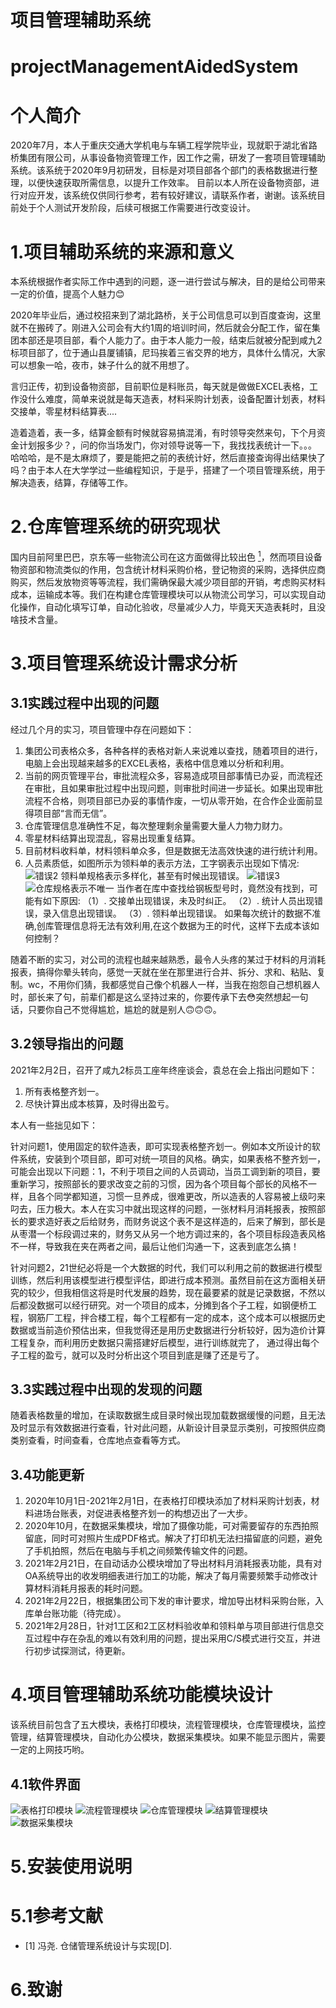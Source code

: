 项目管理辅助系统
==
projectManagementAidedSystem
==

# 个人简介
2020年7月，本人于重庆交通大学机电与车辆工程学院毕业，现就职于湖北省路桥集团有限公司，从事设备物资管理工作，因工作之需，研发了一套项目管理辅助系统。该系统于2020年9月初研发，目标是对项目部各个部门的表格数据进行整理，以便快速获取所需信息，以提升工作效率。
目前以本人所在设备物资部，进行对应开发，该系统仅供同行参考，若有较好建议，请联系作者，谢谢。该系统目前处于个人测试开发阶段，后续可根据工作需要进行改变设计。


# 1.项目辅助系统的来源和意义
本系统根据作者实际工作中遇到的问题，逐一进行尝试与解决，目的是给公司带来一定的价值，提高个人魅力:blush:

2020年毕业后，通过校招来到了湖北路桥，关于公司信息可以到百度查询，这里就不在搬砖了。刚进入公司会有大约1周的培训时间，然后就会分配工作，留在集团本部还是项目部，看个人能力了。由于本人能力一般，结束后就被分配到咸九2标项目部了，位于通山县厦铺镇，尼玛挨着三省交界的地方，具体什么情况，大家可以想象一哈，夜市，妹子什么的就不用想了。

言归正传，初到设备物资部，目前职位是料账员，每天就是做做EXCEL表格，工作没什么难度，简单来说就是每天造表，材料采购计划表，设备配置计划表，材料交接单，零星材料结算表....

造着造着，表一多，结算金额有时候就容易搞混淆，有时领导突然来句，下个月资金计划报多少？，问的你当场发门，你对领导说等一下，我找找表统计一下。。。
哈哈哈，是不是太麻烦了，要是能把之前的表统计好，然后直接查询得出结果快了吗？由于本人在大学学过一些编程知识，于是乎，搭建了一个项目管理系统，用于解决造表，结算，存储等工作。

# 2.仓库管理系统的研究现状
国内目前阿里巴巴，京东等一些物流公司在这方面做得比较出色 [<sup>1</sup>](#refer-anchor-1)，然而项目设备物资部和物流类似的作用，包含统计材料采购价格，登记物资的采购，选择供应商购买，然后发放物资等等流程，我们需确保最大减少项目部的开销，考虑购买材料成本，运输成本等。我们在构建仓库管理模块可以从物流公司学习，可以实现自动化操作，自动化填写订单，自动化验收，尽量减少人力，毕竟天天造表耗时，且没啥技术含量。

# 3.项目管理系统设计需求分析

## 3.1实践过程中出现的问题 ##
经过几个月的实习，项目管理中存在问题如下：
1. 集团公司表格众多，各种各样的表格对新人来说难以查找，随着项目的进行，电脑上会出现越来越多的EXCEL表格，表格中信息难以分析和利用。
2. 当前的网页管理平台，审批流程众多，容易造成项目部事情已办妥，而流程还在审批，且如果审批过程中出现问题，则审批时间进一步延长。如果出现审批流程不合格，则项目部已办妥的事情作废，一切从零开始，在合作企业面前显得项目部“言而无信”。
3. 仓库管理信息准确性不足，每次整理剩余量需要大量人力物力财力。
4. 零星材料结算出现混乱，容易出现重复结算。
5. 目前材料收料单，材料领料单众多，但是数据无法高效快速的进行统计利用。
6. 人员素质低，如图所示为领料单的表示方法，工字钢表示出现如下情况:
![错误2](https://github.com/FrankZhou-jun/projectManagerAidedSystem/raw/main/images/工字钢表示错误2.JPG)
领料单规格表示多样化，甚至有时候出现错误。
![错误3](https://github.com/FrankZhou-jun/projectManagerAidedSystem/raw/main/images/工字钢表示错误3.JPG)
![仓库规格表示不唯一](https://github.com/FrankZhou-jun/projectManagerAidedSystem/raw/main/images/仓库规格表示不唯一.jpg)
当作者在库中查找给钢板型号时，竟然没有找到，可能有如下原因:
（1）. 交接单出现错误，未及时纠正。
（2）. 统计人员出现错误，录入信息出现错误。
（3）. 领料单出现错误。
如果每次统计的数据不准确,创库管理信息将无法有效利用,在这个数据为王的时代，这样下去成本该如何控制？

随着不断的实习，对公司的流程也越来越熟悉，最令人头疼的某过于材料的月消耗报表，搞得你晕头转向，感觉一天就在坐在那里进行合并、拆分、求和、粘贴、复制。wc，不用你们猜，我都感觉自己像个机器人一样，当我在抱怨自己想机器人时，部长来了句，前辈们都是这么坚持过来的，你要传承下去:flushed:突然想起一句话，只要你自己不觉得尴尬，尴尬的就是别人:upside_down_face::upside_down_face::upside_down_face:。

## 3.2领导指出的问题 ##

2021年2月2日，召开了咸九2标员工座年终座谈会，袁总在会上指出问题如下：
1. 所有表格整齐划一。
2. 尽快计算出成本核算，及时得出盈亏。

本人有一些拙见如下：

针对问题1，使用固定的软件造表，即可实现表格整齐划一。例如本文所设计的软件系统，安装到个项目部，即可对统一项目的风格。确实，如果表格不整齐划一，可能会出现以下问题：1，不利于项目之间的人员调动，当员工调到新的项目，要重新学习，按照部长的要求改变之前的习惯，因为各个项目每个部长的风格不一样，且各个同学都知道，习惯一旦养成，很难更改，所以造表的人容易被上级叼来叼去，压力极大。本人在实习中就出现这样的问题，一张材料月消耗报表，按照部长的要求造好表之后给财务，而财务说这个表不是这样造的，后来了解到，部长是从枣潜一个标段调过来的，财务又从另一个地方调过来的，各个项目标段造表风格不一样，导致我在夹在两者之间，最后让他们沟通一下，这表到底怎么搞！

针对问题2，21世纪必将是一个大数据的时代，我们可以利用之前的数据进行模型训练，然后利用该模型进行模型评估，即进行成本预测。虽然目前在这方面相关研究的较少，但我相信这将是时代发展的趋势，现在最要紧的就是记录数据，不然以后都没数据可以经行研究。对一个项目的成本，分摊到各个子工程，如钢便桥工程，钢筋厂工程，拌合楼工程，每个工程都有一定的成本，这个成本可以根据历史数据或当前造价预估出来，但我觉得还是用历史数据进行分析较好，因为造价计算工程复杂，而利用历史数据只需搭建好后模型，进行训练就完了， 通过得出每个子工程的盈亏，就可以及时分析出这个项目到底是赚了还是亏了。

## 3.3实践过程中出现的发现的问题

 随着表格数量的增加，在读取数据生成目录时候出现加载数据缓慢的问题，且无法及时显示有效数据进行查看，针对此问题，从新设计目录显示类别，可按照供应商类别查看，时间查看，仓库地点查看等方式。

## 3.4功能更新 ##
1. 2020年10月1日-2021年2月1日，在表格打印模块添加了材料采购计划表，材料进场台账表，对促进表格整齐划一的构想迈出了一大步。
2. 2020年10月，在数据采集模块，增加了摄像功能，可对需要留存的东西拍照留底，同时可对照片生成PDF格式。解决了打印机无法扫描留底的问题，避免了手机拍照，然后在电脑与手机之间频繁传输文件的问题。
3. 2021年2月21日，在自动话办公模块增加了导出材料月消耗报表功能，具有对OA系统导出的收发明细表进行加工的功能，解决了每月需要频繁手动修改计算材料消耗月报表的耗时问题。
4. 2021年2月22日，根据集团公司下发的审计要求，增加导出材料采购台账，入库单台账功能（待完成）。
5. 2021年2月28日，针对1工区和2工区材料验收单和领料单与项目部进行信息交互过程中存在杂乱的难以有效利用的问题，提出采用C/S模式进行交互，并进行初步试探测试，待更新。

# 4.项目管理辅助系统功能模块设计

该系统目前包含了五大模块，表格打印模块，流程管理模块，仓库管理模块，监控管理，结算管理模块，自动化办公模块，数据采集模块。如果不能显示图片，需要一定的上网技巧哟。
## 4.1软件界面
![表格打印模块](https://github.com/FrankZhou-jun/projectManagerAidedSystem/raw/main/images/表格打印模块.jpg)
![流程管理模块](https://github.com/FrankZhou-jun/projectManagerAidedSystem/raw/main/images/流程管理模块.png)
![仓库管理模块](https://github.com/FrankZhou-jun/projectManagerAidedSystem/raw/main/images/仓库管理模块.jpg)
![结算管理模块](https://github.com/FrankZhou-jun/projectManagerAidedSystem/raw/main/images/结算管理模块.jpg)
![数据采集模块](https://github.com/FrankZhou-jun/projectManagerAidedSystem/raw/main/images/数据采集模块.jpg)


# 5.安装使用说明

# 5.1参考文献
<div id="refer-anchor-1"></div>

- [1] 冯尧. 仓储管理系统设计与实现[D].

# 6.致谢

